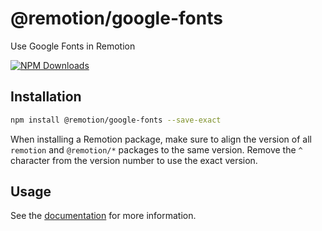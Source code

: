 # @remotion/google-fonts
 
Use Google Fonts in Remotion
 
[![NPM Downloads](https://img.shields.io/npm/dm/@remotion/google-fonts.svg?style=flat&color=black&label=Downloads)](https://npmcharts.com/compare/@remotion/google-fonts?minimal=true)
 
## Installation
 
```bash
npm install @remotion/google-fonts --save-exact
```
 
When installing a Remotion package, make sure to align the version of all `remotion` and `@remotion/*` packages to the same version.
Remove the `^` character from the version number to use the exact version.
 
## Usage
 
See the [documentation](https://www.remotion.dev/docs/google-fonts) for more information.
